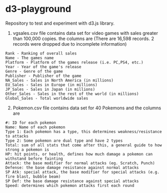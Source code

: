 # d3-playground

Repository to test and experiment with d3.js library.

  1. vgsales.csv file contains data set for video games with sales greater than 100,000 copies. the columns are
  (There are 16,598 records. 2 records were dropped due to incomplete information)

    Rank - Ranking of overall sales
    Name - The games name
    Platform - Platform of the games release (i.e. PC,PS4, etc.)
    Year - Year of the game's release
    Genre - Genre of the game
    Publisher - Publisher of the game
    NA_Sales - Sales in North America (in millions)
    EU_Sales - Sales in Europe (in millions)
    JP_Sales - Sales in Japan (in millions)
    Other_Sales - Sales in the rest of the world (in millions)
    Global_Sales - Total worldwide sales

  2. Pokemon.csv file contains data set for 40 Pokemons and the columns are

    #: ID for each pokemon
    Name: Name of each pokemon
    Type 1: Each pokemon has a type, this determines weakness/resistance to attacks
    Type 2: Some pokemon are dual type and have 2 types
    Total: sum of all stats that come after this, a general guide to how strong a pokemon is
    HP: hit points, or health, defines how much damage a pokemon can withstand before fainting
    Attack: the base modifier for normal attacks (eg. Scratch, Punch)
    Defense: the base damage resistance against normal attacks
    SP Atk: special attack, the base modifier for special attacks (e.g. fire blast, bubble beam)
    SP Def: the base damage resistance against special attacks
    Speed: determines which pokemon attacks first each round
